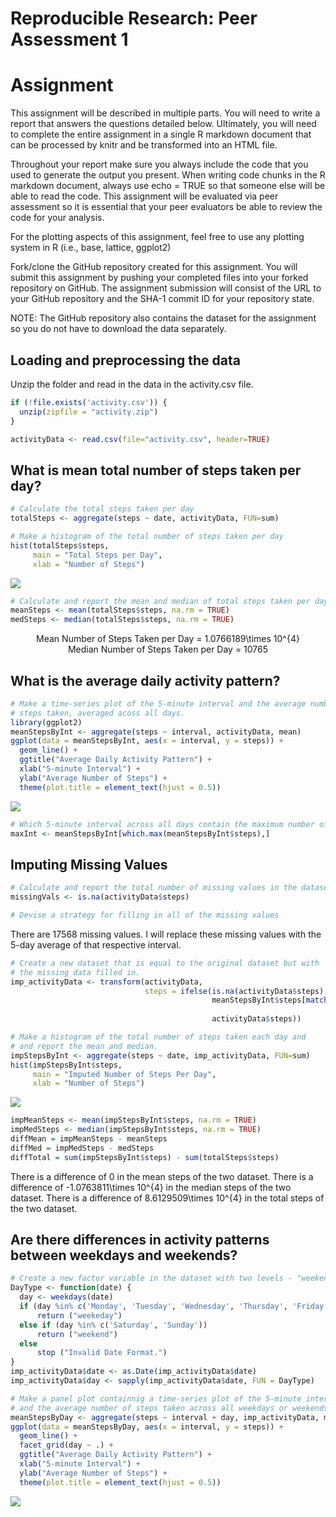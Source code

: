 # Reproducible Research: Peer Assessment 1

Assignment
========================================================

This assignment will be described in multiple parts. You will need to write a report that answers the questions detailed below. Ultimately, you will need to complete the entire assignment in a single R markdown document that can be processed by knitr and be transformed into an HTML file.

Throughout your report make sure you always include the code that you used to generate the output you present. When writing code chunks in the R markdown document, always use echo = TRUE so that someone else will be able to read the code. This assignment will be evaluated via peer assessment so it is essential that your peer evaluators be able to review the code for your analysis.

For the plotting aspects of this assignment, feel free to use any plotting system in R (i.e., base, lattice, ggplot2)

Fork/clone the GitHub repository created for this assignment. You will submit this assignment by pushing your completed files into your forked repository on GitHub. The assignment submission will consist of the URL to your GitHub repository and the SHA-1 commit ID for your repository state.

NOTE: The GitHub repository also contains the dataset for the assignment so you do not have to download the data separately.


## Loading and preprocessing the data
Unzip the folder and read in the data in the activity.csv file.

```r
if (!file.exists('activity.csv')) {
  unzip(zipfile = "activity.zip")
}

activityData <- read.csv(file="activity.csv", header=TRUE)
```


## What is mean total number of steps taken per day?

```r
# Calculate the total steps taken per day
totalSteps <- aggregate(steps ~ date, activityData, FUN=sum)

# Make a histogram of the total number of steps taken per day
hist(totalSteps$steps,
     main = "Total Steps per Day",
     xlab = "Number of Steps")
```

![](PA1_template_files/figure-html/unnamed-chunk-2-1.png)<!-- -->

```r
# Calculate and report the mean and median of total steps taken per day
meanSteps <- mean(totalSteps$steps, na.rm = TRUE)
medSteps <- median(totalSteps$steps, na.rm = TRUE)
```

<center>Mean Number of Steps Taken per Day = 1.0766189\times 10^{4}</center>
<center>Median Number of Steps Taken per Day = 10765</center>

## What is the average daily activity pattern?

```r
# Make a time-series plot of the 5-minute interval and the average number of
# steps taken, averaged acoss all days.
library(ggplot2)
meanStepsByInt <- aggregate(steps ~ interval, activityData, mean)
ggplot(data = meanStepsByInt, aes(x = interval, y = steps)) +
  geom_line() +
  ggtitle("Average Daily Activity Pattern") +
  xlab("5-minute Interval") +
  ylab("Average Number of Steps") +
  theme(plot.title = element_text(hjust = 0.5))
```

![](PA1_template_files/figure-html/unnamed-chunk-3-1.png)<!-- -->

```r
# Which 5-minute interval across all days contain the maximum number of steps
maxInt <- meanStepsByInt[which.max(meanStepsByInt$steps),]
```

## Imputing Missing Values

```r
# Calculate and report the total number of missing values in the dataset
missingVals <- is.na(activityData$steps)

# Devise a strategy for filling in all of the missing values
```

There are 17568 missing values. I will replace these missing values with the 5-day average of that respective interval.


```r
# Create a new dataset that is equal to the original dataset but with 
# the missing data filled in.
imp_activityData <- transform(activityData,
                              steps = ifelse(is.na(activityData$steps),
                                             meanStepsByInt$steps[match(activityData$interval, 
                                                                        meanStepsByInt$interval)],
                                             activityData$steps))

# Make a histogram of the total number of steps taken each day and
# and report the mean and median.
impStepsByInt <- aggregate(steps ~ date, imp_activityData, FUN=sum)
hist(impStepsByInt$steps,
     main = "Imputed Number of Steps Per Day",
     xlab = "Number of Steps")
```

![](PA1_template_files/figure-html/unnamed-chunk-5-1.png)<!-- -->

```r
impMeanSteps <- mean(impStepsByInt$steps, na.rm = TRUE)
impMedSteps <- median(impStepsByInt$steps, na.rm = TRUE)
diffMean = impMeanSteps - meanSteps
diffMed = impMedSteps - medSteps
diffTotal = sum(impStepsByInt$steps) - sum(totalSteps$steps)
```

There is a difference of 0 in the mean steps of the two dataset.
There is a difference of -1.0763811\times 10^{4} in the median steps of the two dataset.
There is a difference of 8.6129509\times 10^{4} in the total steps of the two dataset.

## Are there differences in activity patterns between weekdays and weekends?

```r
# Create a new factor variable in the dataset with two levels - "weekend" and "weekday"
DayType <- function(date) {
  day <- weekdays(date)
  if (day %in% c('Monday', 'Tuesday', 'Wednesday', 'Thursday', 'Friday'))
      return ("weekeday")
  else if (day %in% c('Saturday', 'Sunday'))
      return ("weekend")
  else
      stop ("Invalid Date Format.")
}
imp_activityData$date <- as.Date(imp_activityData$date)
imp_activityData$day <- sapply(imp_activityData$date, FUN = DayType)

# Make a panel plot containnig a time-series plot of the 5-minute interval
# and the average number of steps taken across all weekdays or weekends
meanStepsByDay <- aggregate(steps ~ interval + day, imp_activityData, mean)
ggplot(data = meanStepsByDay, aes(x = interval, y = steps)) + 
  geom_line() +
  facet_grid(day ~ .) +
  ggtitle("Average Daily Activity Pattern") +
  xlab("5-minute Interval") +
  ylab("Average Number of Steps") +
  theme(plot.title = element_text(hjust = 0.5))
```

![](PA1_template_files/figure-html/unnamed-chunk-6-1.png)<!-- -->

